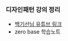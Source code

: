 ### 디자인패턴 강의 정리
- [백기선님 유튜브 링크](https://www.youtube.com/watch?v=OwOEGhAo3pI&list=PLfI752FpVCS_v_sc8Q6V9QQN7GhoyktKD&index=1)
- zero base 학습노트